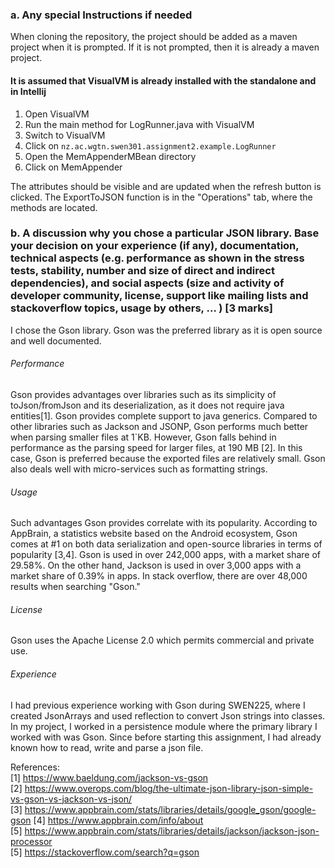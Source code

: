 ### a. Any special Instructions if needed  
When cloning the repository, the project should be added as a maven project when it is prompted. If it is not prompted, then it is already a maven project.

#### It is assumed that VisualVM is already installed with the standalone and in Intellij
1. Open VisualVM
2. Run the main method for LogRunner.java with VisualVM
3. Switch to VisualVM
4. Click on ``nz.ac.wgtn.swen301.assignment2.example.LogRunner``
5. Open the MemAppenderMBean directory
6. Click on MemAppender 

The attributes should be visible and are updated when the refresh button is clicked. 
The ExportToJSON function is in the "Operations" tab, where the methods are located.


### b. A discussion why you chose a particular JSON library. Base your decision on your experience (if any), documentation, technical aspects (e.g. performance as shown in the stress tests, stability, number and size of direct and indirect dependencies), and social aspects (size and activity of developer community, license, support like mailing lists and stackoverflow topics, usage by others, … )  [3 marks]
I chose the Gson library. Gson was the preferred library as it is open source and well documented.

###### Performance
Gson provides advantages over libraries such as its simplicity of toJson/fromJson and its deserialization, as it 
does not require java entities[1]. Gson provides complete support to java generics. 
Compared to other libraries such as Jackson and JSONP, Gson performs much better when parsing smaller files at 1`KB. 
However, Gson falls behind in performance as the parsing speed for larger files, at 190 MB [2]. In this case, Gson is
preferred because the exported files are relatively small. Gson also deals well with micro-services such as formatting strings.
 

###### Usage
Such advantages Gson provides correlate with its popularity. According to AppBrain, a statistics website based on the Android ecosystem,
Gson comes at #1 on both data serialization and open-source libraries in terms of popularity [3,4]. Gson is used in over 242,000 apps, with a market share of
29.58%. On the other hand, Jackson is used in over 3,000 apps with a market share of 0.39% in apps. In stack overflow, there are over 48,000 results when searching "Gson."

###### License  
Gson uses the Apache License 2.0 which permits commercial and private use.

###### Experience
I had previous experience working with Gson during SWEN225, where I created JsonArrays and used reflection to convert Json
strings into classes. In my project, I worked in a persistence module where the primary library I worked with was Gson.
Since before starting this assignment, I had already known how to read, write and parse a json file.

References:  
[1] https://www.baeldung.com/jackson-vs-gson  
[2] https://www.overops.com/blog/the-ultimate-json-library-json-simple-vs-gson-vs-jackson-vs-json/  
[3] https://www.appbrain.com/stats/libraries/details/google_gson/google-gson 
[4] https://www.appbrain.com/info/about  
[5] https://www.appbrain.com/stats/libraries/details/jackson/jackson-json-processor  
[5] https://stackoverflow.com/search?q=gson

